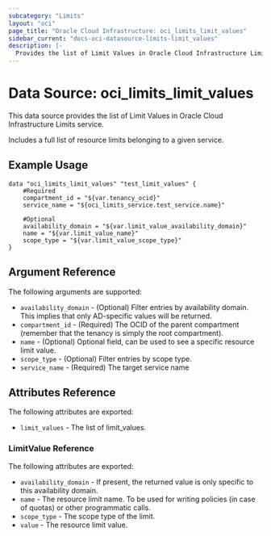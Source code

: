 ```yaml
---
subcategory: "Limits"
layout: "oci"
page_title: "Oracle Cloud Infrastructure: oci_limits_limit_values"
sidebar_current: "docs-oci-datasource-limits-limit_values"
description: |-
  Provides the list of Limit Values in Oracle Cloud Infrastructure Limits service
---
```


# Data Source: oci_limits_limit_values
This data source provides the list of Limit Values in Oracle Cloud Infrastructure Limits service.

Includes a full list of resource limits belonging to a given service.


## Example Usage

```hcl
data "oci_limits_limit_values" "test_limit_values" {
	#Required
	compartment_id = "${var.tenancy_ocid}"
	service_name = "${oci_limits_service.test_service.name}"

	#Optional
	availability_domain = "${var.limit_value_availability_domain}"
	name = "${var.limit_value_name}"
	scope_type = "${var.limit_value_scope_type}"
}
```

## Argument Reference

The following arguments are supported:

* `availability_domain` - (Optional) Filter entries by availability domain. This implies that only AD-specific values will be returned. 
* `compartment_id` - (Required) The OCID of the parent compartment (remember that the tenancy is simply the root compartment). 
* `name` - (Optional) Optional field, can be used to see a specific resource limit value.
* `scope_type` - (Optional) Filter entries by scope type.
* `service_name` - (Required) The target service name


## Attributes Reference

The following attributes are exported:

* `limit_values` - The list of limit_values.

### LimitValue Reference

The following attributes are exported:

* `availability_domain` - If present, the returned value is only specific to this availability domain.
* `name` - The resource limit name. To be used for writing policies (in case of quotas) or other programmatic calls. 
* `scope_type` - The scope type of the limit. 
* `value` - The resource limit value.

